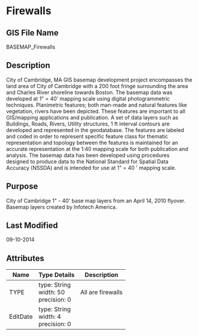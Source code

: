 # Firewalls
## GIS File Name
BASEMAP_Firewalls
## Description
<DIV STYLE="text-align:Left;"><DIV><DIV><P><SPAN><SPAN>City of Cambridge, MA GIS basemap development project encompasses the land area of City of Cambridge with a 200 foot fringe surrounding the area and Charles River shoreline towards Boston. The basemap data was developed at 1" = 40' mapping scale using digital photogrammetric techniques. Planimetric features; both man-made and natural features like vegetation, rivers have been depicted. These features are important to all GIS/mapping applications and publication. A set of data layers such as Buildings, Roads, Rivers, Utility structures, 1 ft interval contours are developed and represented in the geodatabase. The features are labeled and coded in order to represent specific feature class for thematic representation and topology between the features is maintained for an accurate representation at the 1:40 mapping scale for both publication and analysis. The basemap data has been developed using procedures designed to produce data to the National Standard for Spatial Data Accuracy (NSSDA) and is intended for use at 1" = 40 ' mapping scale.</SPAN></SPAN></P></DIV></DIV></DIV>

## Purpose
City of Cambridge 1" - 40' base map layers from an April 14, 2010 flyover. Basemap layers created by Infotech America.
## Last Modified
09-10-2014
## Attributes
|Name|Type Details|Description|
|----|------------|-----------|
|TYPE|type: String<br/>width: 50<br/>precision: 0|All are firewalls|
|EditDate|type: String<br/>width: 4<br/>precision: 0||
